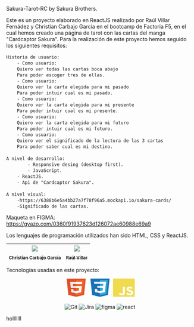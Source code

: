  Sakura-Tarot-RC by Sakura Brothers.

Este es un proyecto elaborado en ReactJS realizado por Raúl Villar Fernádez y Christian Carbajo García en el bootcamp de Factoria F5, en el cual hemos creado una página de tarot con las cartas del manga "Cardcaptor Sakura". Para la realización de este proyecto hemos seguido los siguientes requisitos:

	Historia de usuario:
		- Como usuario:
		Quiero ver todas las cartas boca abajo
		Para poder escoger tres de ellas.
		- Como usuario:
		Quiero ver la carta elegida para mi pasado
		Para poder intuir cual es mi pasado.
		- Como usuario:
		Quiero ver la carta elegida para mi presente
		Para poder intuir cual es mi presente.
		- Como usuario:
		Quiero ver la carta elegida para mi futuro
		Para poder intuir cual es mi futuro.
		- Como usuario:
		Quiero ver el significado de la lectura de las 3 cartas
		Para poder saber cual es mi destino.
	
	A nivel de desarrollo:
        	- Responsive desing (desktop first).
        	- JavaScript.
		- ReactJS.
		- Api de "Cardcaptor Sakura".
    
	A nivel visual:
		-https://6388b6e5a4bb27a7f78f96a5.mockapi.io/sakura-cards/
		-Significado de las cartas.

Maqueta en FIGMA: https://gyazo.com/0360f91937623d126072ae60988e69a9

Los lenguajes de programación utilizados han sido HTML, CSS y ReactJS. 


| [<img src="https://avatars.githubusercontent.com/u/119947896?v=4" width=115><br><sub>Christian Carbajo García</sub>](https://github.com/ChristianCarbajo)| [<img src="https://avatars.githubusercontent.com/u/119669918?v=4" width=115><br><sub>Raúl Villar</sub>](https://github.com/RaulVillar)|
| :---: | :---: | 


Tecnologías usadas en este proyecto:

<div align="center">
  <img align="center" alt="HTML" title="HTML 5" height="50" width="60" src="https://raw.githubusercontent.com/devicons/devicon/master/icons/html5/html5-original.svg">
  <img align="center" alt="CSS" title="CSS 3" height="50" width="60" src="https://raw.githubusercontent.com/devicons/devicon/master/icons/css3/css3-original.svg">
  <img align="center" alt="JavaScript" title="JavaScript" height="50" width="60" src="https://raw.githubusercontent.com/devicons/devicon/master/icons/javascript/javascript-plain.svg">
<br><br>
  <img align="center" alt="Git" title="Git" height="50" width="80" src="https://blog.facialix.com/wp-content/uploads/2021/04/git-github-cero-facialix.jpg">
  <img align="center" alt="Jira" title="Jira" height="50" width="100" src="https://logos-marcas.com/wp-content/uploads/2021/03/Jira-Simbolo.png">
  <img align="center" alt="figma" title="figma" height="50" width="80" src="https://www.protocol.com/media-library/figma-logo.png?id=29208385&width=1200&height=600&coordinates=0%2C60%2C0%2C60">
  <img align="center" alt="react" title="react" height="50" width="80" src="https://reactjs.org/logo-og.png">
</div>

holllllll

